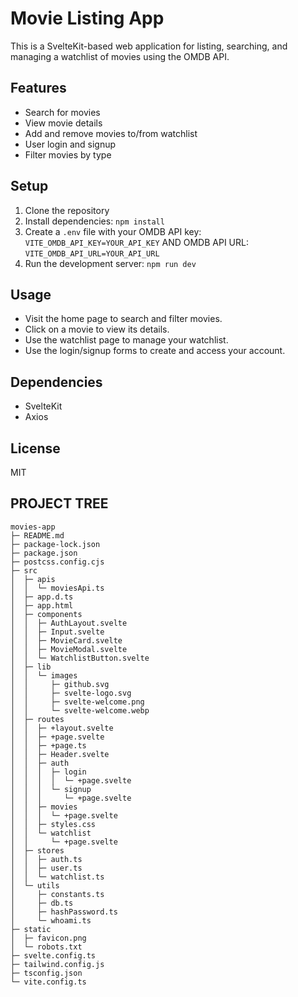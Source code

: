 # Movie Listing App

This is a SvelteKit-based web application for listing, searching, and managing a watchlist of movies using the OMDB API.

## Features
- Search for movies
- View movie details
- Add and remove movies to/from watchlist
- User login and signup
- Filter movies by type

## Setup
1. Clone the repository
2. Install dependencies: `npm install`
3. Create a `.env` file with your OMDB API key: `VITE_OMDB_API_KEY=YOUR_API_KEY` AND OMDB API URL: `VITE_OMDB_API_URL=YOUR_API_URL`
4. Run the development server: `npm run dev`

## Usage
- Visit the home page to search and filter movies.
- Click on a movie to view its details.
- Use the watchlist page to manage your watchlist.
- Use the login/signup forms to create and access your account.

## Dependencies
- SvelteKit
- Axios

## License
MIT


## PROJECT TREE

```
movies-app
├─ README.md
├─ package-lock.json
├─ package.json
├─ postcss.config.cjs
├─ src
│  ├─ apis
│  │  └─ moviesApi.ts
│  ├─ app.d.ts
│  ├─ app.html
│  ├─ components
│  │  ├─ AuthLayout.svelte
│  │  ├─ Input.svelte
│  │  ├─ MovieCard.svelte
│  │  ├─ MovieModal.svelte
│  │  └─ WatchlistButton.svelte
│  ├─ lib
│  │  └─ images
│  │     ├─ github.svg
│  │     ├─ svelte-logo.svg
│  │     ├─ svelte-welcome.png
│  │     └─ svelte-welcome.webp
│  ├─ routes
│  │  ├─ +layout.svelte
│  │  ├─ +page.svelte
│  │  ├─ +page.ts
│  │  ├─ Header.svelte
│  │  ├─ auth
│  │  │  ├─ login
│  │  │  │  └─ +page.svelte
│  │  │  └─ signup
│  │  │     └─ +page.svelte
│  │  ├─ movies
│  │  │  └─ +page.svelte
│  │  ├─ styles.css
│  │  └─ watchlist
│  │     └─ +page.svelte
│  ├─ stores
│  │  ├─ auth.ts
│  │  ├─ user.ts
│  │  └─ watchlist.ts
│  └─ utils
│     ├─ constants.ts
│     ├─ db.ts
│     ├─ hashPassword.ts
│     └─ whoami.ts
├─ static
│  ├─ favicon.png
│  └─ robots.txt
├─ svelte.config.ts
├─ tailwind.config.js
├─ tsconfig.json
└─ vite.config.ts

```